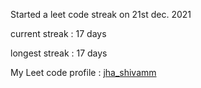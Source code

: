 Started a leet code streak on 21st dec. 2021

current streak : 17 days

longest streak : 17 days

My Leet code profile : [jha_shivamm](https://leetcode.com/jha_shivamm/)


